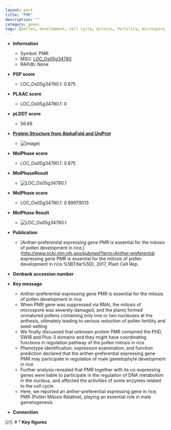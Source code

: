 ```yaml
---
layout: post
title: "PMR"
description: ""
category: genes
tags: [pollen, development, cell cycle, mitosis, fertility, microspore, pollen development]
---
```


* **Information**  
    + Symbol: PMR  
    + MSU: [LOC_Os05g34780](http://rice.plantbiology.msu.edu/cgi-bin/ORF_infopage.cgi?orf=LOC_Os05g34780)  
    + RAPdb: None  

* **PSP score**  
    + LOC_Os05g34780.1: 0.875 

* **PLAAC score**  
    + LOC_Os05g34780.1: 0 

* **pLDDT score**
    + 56.66

* **[Protein Structure from AlphaFold and UniProt](https://www.uniprot.org/uniprotkb/Q6L4Z0/entry#structure)**
    + ![image](https://ricepsp.github.io/images/Q6/AF-Q6L4Z0-F1.png))

* **MolPhase score**
    + LOC_Os05g34780.1: 0.875

* **MolPhaseResult**
    + ![LOC_Os05g34780.1](https://ricepsp.github.io/pictures/LOC_Os05g/LOC_Os05g34780.1.png)

* **MolPhase score**
    + LOC_Os05g34780.1: 0.99979013

* **MolPhase Result**
    + ![LOC_Os05g34780.1](https://304243504.github.io/Pictures/LOC_Os05g/LOC_Os05g34780.1.png)

* **Publication**  
    + [Anther-preferential expressing gene PMR is essential for the mitosis of pollen development in rice.](http://www.ncbi.nlm.nih.gov/pubmed?term=Anther-preferential expressing gene PMR is essential for the mitosis of pollen development in rice.%5BTitle%5D), 2017, Plant Cell Rep.

* **Genbank accession number**  

* **Key message**  
    + Anther-preferential expressing gene PMR is essential for the mitosis of pollen development in rice.
    + When PMR gene was suppressed via RNAi, the mitosis of microspore was severely damaged, and the plants formed unmatured pollens containing only one or two nucleuses at the anthesis, ultimately leading to serious reduction of pollen fertility and seed-setting
    + We finally discussed that unknown protein PMR contained the PHD, SWIB and Plus-3 domains and they might have coordinating functions in regulation pathway of the pollen mitosis in rice
    + Phenotype identification, expression examination, and function prediction declared that the anther-preferential expressing gene PMR may participate in regulation of male gametophyte development in rice
    + Further analysis revealed that PMR together with its co-expressing genes were liable to participate in the regulation of DNA metabolism in the nucleus, and affected the activities of some enzymes related to the cell cycle
    + Here, we reported an anther-preferential expressing gene in rice, PMR (Pollen Mitosis Relative), playing an essential role in male gametogenesis

* **Connection**  

[//]: # * **Key figures**  


